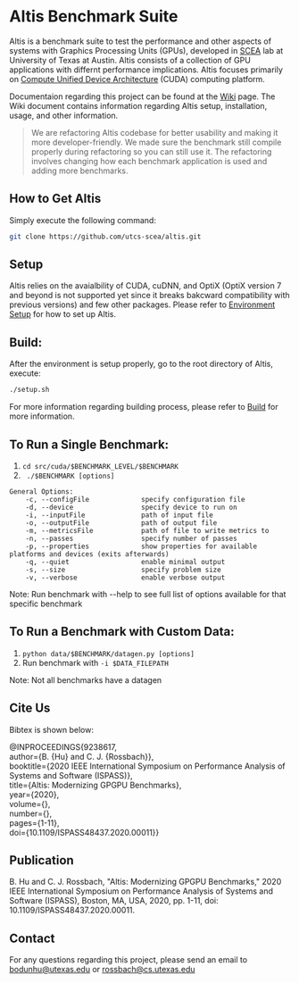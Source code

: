 # Altis Benchmark Suite

Altis is a benchmark suite to test the performance and other aspects of systems with Graphics Processing Units (GPUs), developed in [SCEA](https://github.com/utcs-scea) lab at University of Texas at Austin. Altis consists of a collection of GPU applications with differnt performance implications. Altis focuses primarily on [Compute Unified Device Architecture](https://developer.nvidia.com/cuda-toolkit) (CUDA) computing platform.

Documentaion regarding this project can be found at the [Wiki](https://github.com/utcs-scea/altis/wiki) page. The Wiki document contains information regarding Altis setup, installation, usage, and other information.

> We are refactoring Altis codebase for better usability and making it more developer-friendly. We made sure the benchmark still compile properly during refactoring so you can still use it. The refactoring involves changing how each benchmark application is used and adding more benchmarks.

## How to Get Altis

Simply execute the following command:

```bash
git clone https://github.com/utcs-scea/altis.git
```

## Setup

Altis relies on the avaialbility of CUDA, cuDNN, and OptiX (OptiX version 7 and beyond is not supported yet since it breaks bakcward compatibility with previous versions) and few other packages. Please refer to [Environment Setup](https://github.com/utcs-scea/altis/wiki/Environment-Setup) for how to set up Altis.

## Build:

After the environment is setup properly, go to the root directory of Altis, execute:

```bash
./setup.sh
```

For more information regarding building process, please refer to [Build](https://github.com/utcs-scea/altis/wiki/Build) for more information.


<!--
## To Run Suite:
``` python driver.py [options]```
```
Options:
  -h, --help                    show help message and exit
  -p, --prefix=PREFIX           location of Altis root, defaults to current working directory
  -e, --exec_prefix=EXEC_PREFIX location of executables
  -d, --device=DEVICE           device to run the benchmarks on
  -s, --size=SIZE               problem size
  -b, --benchmark=BENCHMARKS    comma-separated list of benchmarks to run, or 'all' to run entire suite, defaults to 'all'
  -v, --verbose                 enable verbose output
```
Note: Results are written to ```$ALTIS_ROOT/results/$BENCHMARK```
-->

## To Run a Single Benchmark:
1. ```cd src/cuda/$BENCHMARK_LEVEL/$BENCHMARK```
2. ``` ./$BENCHMARK [options]```
```
General Options: 
    -c, --configFile             specify configuration file
    -d, --device                 specify device to run on
    -i, --inputFile              path of input file
    -o, --outputFile             path of output file
    -m, --metricsFile            path of file to write metrics to
    -n, --passes                 specify number of passes
    -p, --properties             show properties for available platforms and devices (exits afterwards)
    -q, --quiet                  enable minimal output
    -s, --size                   specify problem size
    -v, --verbose                enable verbose output
```
Note: Run benchmark with --help to see full list of options available for that specific benchmark

## To Run a Benchmark with Custom Data:
1. ```python data/$BENCHMARK/datagen.py [options]```
2. Run benchmark with ```-i $DATA_FILEPATH```

Note: Not all benchmarks have a datagen

## Cite Us

Bibtex is shown below:  

@INPROCEEDINGS{9238617,  
  author={B. {Hu} and C. J. {Rossbach}},  
  booktitle={2020 IEEE International Symposium on Performance Analysis of Systems and Software (ISPASS)},  
  title={Altis: Modernizing GPGPU Benchmarks},  
  year={2020},  
  volume={},  
  number={},  
  pages={1-11},  
  doi={10.1109/ISPASS48437.2020.00011}}  

## Publication

B. Hu and C. J. Rossbach, "Altis: Modernizing GPGPU Benchmarks," 2020 IEEE International Symposium on Performance Analysis of Systems and Software (ISPASS), Boston, MA, USA, 2020, pp. 1-11, doi: 10.1109/ISPASS48437.2020.00011.

## Contact

For any questions regarding this project, please send an email to [bodunhu@utexas.edu](mailto:bodunhu@utexas.edu) or [rossbach@cs.utexas.edu](mailto:rossbach@cs.utexas.edu)
